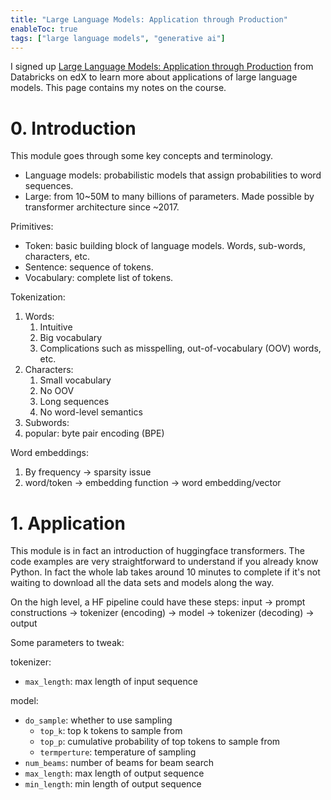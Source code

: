 ```yaml
---
title: "Large Language Models: Application through Production"
enableToc: true
tags: ["large language models", "generative ai"]
---
```


I signed up [Large Language Models: Application through Production](https://learning.edx.org/course/course-v1:Databricks+LLM101x+2T2023/home) from Databricks on edX to learn more about applications of large language models. This page contains my notes on the course.

<!--more-->

# 0. Introduction

This module goes through some key concepts and terminology.

- Language models: probabilistic models that assign probabilities to word sequences.
- Large: from 10~50M to many billions of parameters. Made possible by transformer architecture since ~2017.

Primitives:
- Token: basic building block of language models. Words, sub-words, characters, etc.
- Sentence: sequence of tokens.
- Vocabulary: complete list of tokens.

Tokenization:
1. Words:
   1. Intuitive
   2. Big vocabulary
   3. Complications such as misspelling, out-of-vocabulary (OOV) words, etc.
2. Characters:
   1. Small vocabulary
   2. No OOV
   3. Long sequences
   4. No word-level semantics
3. Subwords:
  1. popular: byte pair encoding (BPE)

Word embeddings:
1. By frequency -> sparsity issue
2. word/token -> embedding function -> word embedding/vector

# 1. Application

This module is in fact an introduction of huggingface transformers. The code examples are very straightforward to understand if you already know Python.
In fact the whole lab takes around 10 minutes to complete if it's not waiting to download all the data sets and models along the way.

On the high level, a HF pipeline could have these steps:
input -> prompt constructions -> tokenizer (encoding) -> model -> tokenizer (decoding) -> output

Some parameters to tweak:

tokenizer:
- `max_length`: max length of input sequence

model:
- `do_sample`: whether to use sampling
  - `top_k`: top k tokens to sample from
  - `top_p`: cumulative probability of top tokens to sample from
  - `termperture`: temperature of sampling
- `num_beams`: number of beams for beam search
- `max_length`: max length of output sequence
- `min_length`: min length of output sequence